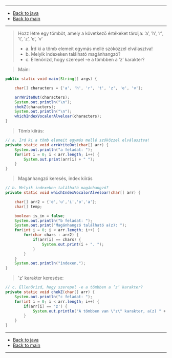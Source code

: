 
---

- [Back to java](../../java.md)
- [Back to main](../../../../README.md)

---

> Hozz létre egy tömböt, amely a következő értékeket tárolja: 
> ’a’, ’h’, ’r’, ’t’, ’z’, ’e’, ’v’
> - a. Írd ki a tömb elemeit egymás mellé szóközzel elválasztva!
> - b. Melyik indexeken található magánhangzó?
> - c. Ellenőrizd, hogy szerepel -e a tömbben a ’z’ karakter?

> Main:

```java
public static void main(String[] args) {

	char[] characters = {'a', 'h', 'r', 't', 'z', 'e', 'v'};

	arrWriteOut(characters);
	System.out.println("\n");
	chekZ(characters);
	System.out.println("\n");
	whichIndexVocalorAlveloar(characters);
}
```

> Tömb kiírás:

```java
// a. Írd ki a tömb elemeit egymás mellé szóközzel elválasztva!
private static void arrWriteOut(char[] arr) {
	System.out.println("a feladat: ");
	for(int i = 0; i < arr.length; i++) {
		System.out.print(arr[i] + " ");
	}
}
```

> Magánhangzó keresés, index kiírás

```java
// b. Melyik indexeken található magánhangzó?
private static void whichIndexVocalorAlveloar(char[] arr) {

	char[] arr2 = {'e','u','i','o','a'};
	char[] temp;

	boolean is_in = false;
	System.out.println("b feladat: ");
	System.out.print("Magánhangzó található a(z): ");
	for(int i = 0; i < arr.length; i++) {
		for(char chars : arr2) {
			if(arr[i] == chars) {
				System.out.print(i + ". ");
			}
    	}
	}
	System.out.println("indexen.");	
}
```

> 'z' karakter keresése:

```java
// c. Ellenőrizd, hogy szerepel -e a tömbben a ’z’ karakter?
private static void chekZ(char[] arr) {
	System.out.println("c feladat: ");
	for(int i = 0; i < arr.length; i++) {
		if(arr[i] == 'z') {
			System.out.println("A tömbben van \"z\" karakter, a(z) " + i + ". indexen");
		}
	}
}
```

---

- [Back to java](../../java.md)
- [Back to main](../../../../README.md)

---
